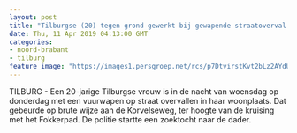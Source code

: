 ```yaml
---
layout: post
title: "Tilburgse (20) tegen grond gewerkt bij gewapende straatoverval: dader na zoekactie niet gevonden"
date: Thu, 11 Apr 2019 04:13:00 GMT
categories: 
- noord-brabant 
- tilburg 
feature_image: "https://images1.persgroep.net/rcs/p7DtvirstKvt2bLz2AYdU44u3o4/diocontent/145285025/_fitwidth/400/?appId=21791a8992982cd8da851550a453bd7f&quality=0.7"
---
```


TILBURG - Een 20-jarige Tilburgse vrouw is in de nacht van woensdag op donderdag met een vuurwapen op straat overvallen in haar woonplaats. Dat gebeurde op brute wijze aan de Korvelseweg, ter hoogte van de kruising met het Fokkerpad. De politie startte een zoektocht naar de dader.
